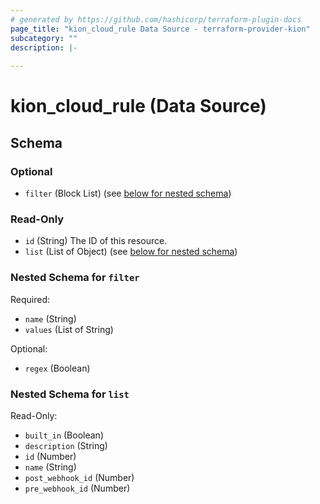 ```yaml
---
# generated by https://github.com/hashicorp/terraform-plugin-docs
page_title: "kion_cloud_rule Data Source - terraform-provider-kion"
subcategory: ""
description: |-
  
---
```


# kion_cloud_rule (Data Source)





<!-- schema generated by tfplugindocs -->
## Schema

### Optional

- `filter` (Block List) (see [below for nested schema](#nestedblock--filter))

### Read-Only

- `id` (String) The ID of this resource.
- `list` (List of Object) (see [below for nested schema](#nestedatt--list))

<a id="nestedblock--filter"></a>
### Nested Schema for `filter`

Required:

- `name` (String)
- `values` (List of String)

Optional:

- `regex` (Boolean)


<a id="nestedatt--list"></a>
### Nested Schema for `list`

Read-Only:

- `built_in` (Boolean)
- `description` (String)
- `id` (Number)
- `name` (String)
- `post_webhook_id` (Number)
- `pre_webhook_id` (Number)


